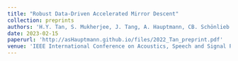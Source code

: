 ```yaml
---
title: "Robust Data-Driven Accelerated Mirror Descent"
collection: preprints
authors: 'H.Y. Tan, S. Mukherjee, J. Tang, A. Hauptmann, CB. Schönlieb'
date: 2023-02-15
paperurl: 'http://asHauptmann.github.io/files/2022_Tan_preprint.pdf'
venue: 'IEEE International Conference on Acoustics, Speech and Signal Processing'
---
```

